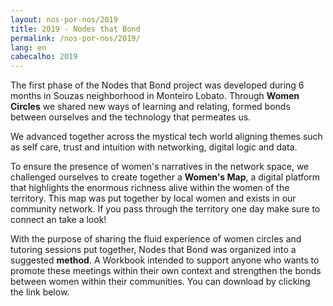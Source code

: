 ```yaml
---
layout: nos-por-nos/2019
title: 2019 - Nodes that Bond
permalink: /nos-por-nos/2019/
lang: en
cabecalho: 2019
---
```

The first phase of the Nodes that Bond project was developed during 6 months in Souzas neighborhood in Monteiro Lobato. Through **Women Circles** we shared new ways of learning and relating, formed bonds between ourselves and the technology that permeates us.

We advanced together across the mystical tech world aligning themes such as self care, trust and intuition with networking, digital logic and data.

To ensure the presence of women's narratives in the network space, we challenged ourselves to create together a **Women's Map**, a digital platform that highlights the enormous richness alive within the women of the territory.
This map was put together by local women and exists in our community network. If you pass through the territory one day make sure to connect an take a look!

With the purpose of sharing the fluid experience of women circles and tutoring sessions put together, Nodes that Bond was organized into a suggested **method**. A Workbook intended to support anyone who wants to promote these meetings within their own context and strengthen the bonds between women within their communities. You can download by clicking the link below.
